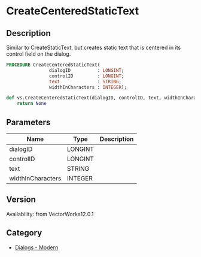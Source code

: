 # CreateCenteredStaticText

## Description
Similar to CreateStaticText, but creates static text that is centered in its control field on the dialog.

```pascal
PROCEDURE CreateCenteredStaticText(
				dialogID          : LONGINT;
				controlID         : LONGINT;
				text              : STRING;
				widthInCharacters : INTEGER);
```

```python
def vs.CreateCenteredStaticText(dialogID, controlID, text, widthInCharacters):
    return None
```

## Parameters
|Name|Type|Description|
|---|---|---|
|dialogID|LONGINT|   |
|controlID|LONGINT|   |
|text|STRING|   |
|widthInCharacters|INTEGER|   |

## Version
Availability: from VectorWorks12.0.1

## Category
* [Dialogs - Modern](../Categories/Dialogs%20-%20Modern.md)
